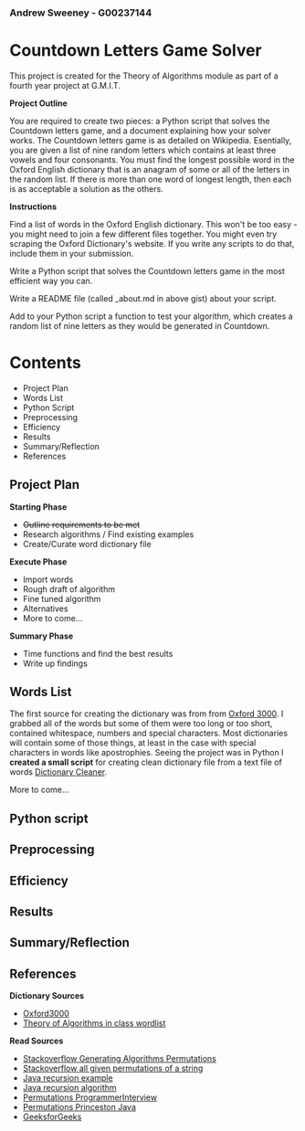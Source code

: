 ### Andrew Sweeney - G00237144

# Countdown Letters Game Solver

This project is created for the Theory of Algorithms module as part of a fourth year project at G.M.I.T.

**Project Outline**

You are required to create two pieces: a Python script that solves the Countdown letters game, and a document explaining how your solver works. The Countdown letters game is as detailed on Wikipedia. Esentially, you are given a list of nine random letters which contains at least three vowels and four consonants. You must find the longest possible word in the Oxford English dictionary that is an anagram of some or all of the letters in the random list. If there is more than one word of longest length, then each is as acceptable a solution as the others.

**Instructions**

Find a list of words in the Oxford English dictionary. This won't be too easy - you might need to join a few different files together. You might even try scraping the Oxford Dictionary's website. If you write any scripts to do that, include them in your submission.

Write a Python script that solves the Countdown letters game in the most efficient way you can.

Write a README file (called _about.md in above gist) about your script.

Add to your Python script a function to test your algorithm, which creates a random list of nine letters as they would be generated in Countdown.

# Contents

* Project Plan
* Words List
* Python Script
* Preprocessing
* Efficiency
* Results
* Summary/Reflection
* References

## Project Plan

**Starting Phase**

* ~~Outline requirements to be met~~
* Research algorithms / Find existing examples
* Create/Curate word dictionary file

**Execute Phase**

* Import words
* Rough draft of algorithm
* Fine tuned algorithm
* Alternatives
* More to come...

**Summary Phase**

* Time functions and find the best results
* Write up findings

## Words List

The first source for creating the dictionary was from from [Oxford 3000](http://www.oxfordlearnersdictionaries.com/wordlist/english/oxford3000/). I grabbed all of the words but some of them were too long or too short, contained whitespace, numbers and special characters. Most dictionaries will contain some of those things, at least in the case with special characters in words like apostrophies. Seeing the project was in Python I __created a small script__ for creating clean dictionary file from a text file of words [Dictionary Cleaner](https://gist.github.com/AndyDev2013/d4acb614edc83e5763d9).

More to come...

## Python script

## Preprocessing

## Efficiency

## Results

## Summary/Reflection

## References

**Dictionary Sources**

* [Oxford3000](http://www.oxfordlearnersdictionaries.com/wordlist/english/oxford3000/)
* [Theory of Algorithms in class wordlist](http://puu.sh/nfyIh/c25f4097de.txt)

**Read Sources**

* [Stackoverflow Generating Algorithms Permutations](http://stackoverflow.com/questions/4240080/generating-all-permutations-of-a-given-string)
* [Stackoverflow all given permutations of a string](http://stackoverflow.com/questions/361/generate-list-of-all-possible-permutations-of-a-string)
* [Java recursion example](https://sites.google.com/site/learnjav/java/recursion)
* [Java recursion algorithm](https://sites.google.com/site/learnjav/java/recursion/Anagrams.java?attredirects=0) 
* [Permutations ProgrammerInterview](http://www.programmerinterview.com/index.php/recursion/permutations-of-a-string/)
* [Permutations Princeston Java](http://introcs.cs.princeton.edu/java/23recursion/Permutations.java.html)
* [GeeksforGeeks](http://www.geeksforgeeks.org/write-a-c-program-to-print-all-permutations-of-a-given-string/)